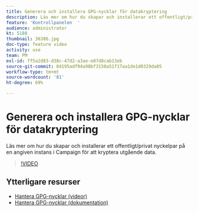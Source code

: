 ```yaml
---
title: Generera och installera GPG-nycklar för datakryptering
description: Läs mer om hur du skapar och installerar ett offentligt/privat nyckelpar på en angiven instans i Campaign för att kryptera utgående data.
feature: 'Kontrollpanelen  '
audience: administrator
kt: 5188
thumbnail: 36386.jpg
doc-type: feature video
activity: use
team: PM
exl-id: ff5a2d83-d38c-47d2-a3ae-e07d8cab13eb
source-git-commit: 84195adf94a98bf3150a51f17aa1de1d0329da05
workflow-type: tm+mt
source-wordcount: '81'
ht-degree: 69%

---
```


# Generera och installera GPG-nycklar för datakryptering

Läs mer om hur du skapar och installerar ett offentligt/privat nyckelpar på en angiven instans i Campaign för att kryptera utgående data.

>[!VIDEO](https://video.tv.adobe.com/v/36386?quality=12)

## Ytterligare resurser

* [Hantera GPG-nycklar (videor)](./gpg-key-management-overview.md)
* [Hantera GPG-nycklar (dokumentation)](https://experienceleague.adobe.com/docs/control-panel/using/instances-settings/gpg-keys-management.html?lang=en)

